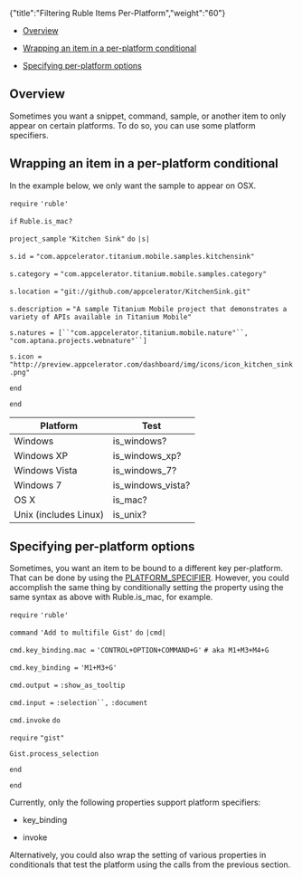 {"title":"Filtering Ruble Items Per-Platform","weight":"60"}

* [Overview](#overview)

* [Wrapping an item in a per-platform conditional](#wrapping-an-item-in-a-per-platform-conditional)

* [Specifying per-platform options](#specifying-per-platform-options)

## Overview

Sometimes you want a snippet, command, sample, or another item to only appear on certain platforms. To do so, you can use some platform specifiers.

## Wrapping an item in a per-platform conditional

In the example below, we only want the sample to appear on OSX.

`require` `'ruble'`

`if` `Ruble.is_mac?`

`project_sample` `"Kitchen Sink"`  `do` `|s|`

`s.id =` `"com.appcelerator.titanium.mobile.samples.kitchensink"`

`s.category =` `"com.appcelerator.titanium.mobile.samples.category"`

`s.location =` `"git://github.com/appcelerator/KitchenSink.git"`

`s.description =` `"A sample Titanium Mobile project that demonstrates a variety of APIs available in Titanium Mobile"`

`s.natures = [``"com.appcelerator.titanium.mobile.nature"``,` `"com.aptana.projects.webnature"``]`

`s.icon =` `"http://preview.appcelerator.com/dashboard/img/icons/icon_kitchen_sink.png"`

`end`

`end`

| Platform | Test |
| --- | --- |
| Windows | is\_windows? |
| Windows XP | is\_windows\_xp? |
| Windows Vista | is\_windows\_7? |
| Windows 7 | is\_windows\_vista? |
| OS X | is\_mac? |
| Unix (includes Linux) | is\_unix? |

## Specifying per-platform options

Sometimes, you want an item to be bound to a different key per-platform. That can be done by using the [PLATFORM\_SPECIFIER](/docs/appc/Axway_Appcelerator_Studio/Axway_Appcelerator_Studio_Guide/Customizing_Studio/Rubles/Ruble_Specification/#platform_specifier). However, you could accomplish the same thing by conditionally setting the property using the same syntax as above with Ruble.is\_mac, for example.

`require` `'ruble'`

`command` `'Add to multifile Gist'`  `do` `|cmd|`

`cmd.key_binding.mac =` `'CONTROL+OPTION+COMMAND+G'`  `# aka M1+M3+M4+G`

`cmd.key_binding =` `'M1+M3+G'`

`cmd.output =` `:show_as_tooltip`

`cmd.input =` `:selection``,` `:document`

`cmd.invoke` `do`

`require` `"gist"`

`Gist.process_selection`

`end`

`end`

Currently, only the following properties support platform specifiers:

* key\_binding

* invoke

Alternatively, you could also wrap the setting of various properties in conditionals that test the platform using the calls from the previous section.

